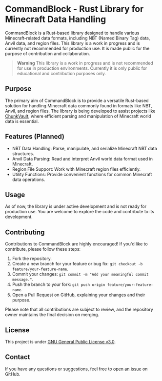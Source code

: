 # CommandBlock - Rust Library for Minecraft Data Handling

CommandBlock is a Rust-based library designed to handle various Minecraft-related data formats, including NBT (Named Binary Tag) data, Anvil data, and region files. This library is a work in progress and is currently not recommended for production use. It is made public for the purpose of contribution and collaboration.

> **Warning**
> This library is a work in progress and is not recommended for use in production environments. Currently it is only public for educational and contribution purposes only.

## Purpose

The primary aim of CommandBlock is to provide a versatile Rust-based solution for handling Minecraft data commonly found in formats like NBT, Anvil, and region files. The library is being developed to assist projects like [ChunkVault](https://chunkvault.com), where efficient parsing and manipulation of Minecraft world data is essential.

## Features (Planned)

- NBT Data Handling: Parse, manipulate, and serialize Minecraft NBT data structures.
- Anvil Data Parsing: Read and interpret Anvil world data format used in Minecraft.
- Region File Support: Work with Minecraft region files efficiently.
- Utility Functions: Provide convenient functions for common Minecraft data operations.

## Usage

As of now, the library is under active development and is not ready for production use. You are welcome to explore the code and contribute to its development.

## Contributing

Contributions to CommandBlock are highly encouraged! If you'd like to contribute, please follow these steps:

1. Fork the repository.
2. Create a new branch for your feature or bug fix: `git checkout -b feature/your-feature-name`.
3. Commit your changes: `git commit -m "Add your meaningful commit message."`.
4. Push the branch to your fork: `git push origin feature/your-feature-name`.
5. Open a Pull Request on GitHub, explaining your changes and their purpose.

Please note that all contributions are subject to review, and the repository owner maintains the final decision on merging.

## License

This project is under [GNU General Public License v3.0](LICENSE.txt).

## Contact

If you have any questions or suggestions, feel free to [open an issue](https://github.com/Valink-Solutions/CommandBlock/issues) on GitHub.
